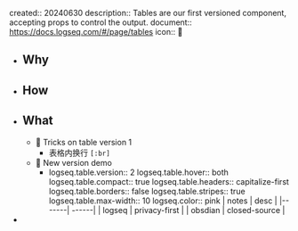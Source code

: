 created:: 20240630
description:: Tables are our first versioned component, accepting props to control the output.
document:: https://docs.logseq.com/#/page/tables
icon:: 📝

- ## Why
- ## How
- ## What
  - 🌟 Tricks on table version 1
    - 表格内换行 `[:br]`
  - 🎉 New version demo
    - logseq.table.version:: 2
      logseq.table.hover:: both
      logseq.table.compact:: true
      logseq.table.headers:: capitalize-first
      logseq.table.borders:: false
      logseq.table.stripes:: true
      logseq.table.max-width:: 10
      logseq.color:: pink
      | notes | desc |
      |-------| ------|
      | logseq | privacy-first |
      | obsdian | closed-source |
-